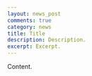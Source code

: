 ```yaml
---
layout: news_post
comments: true
category: news
title: Title
description: Description.
excerpt: Excerpt.
---
```


Content.

